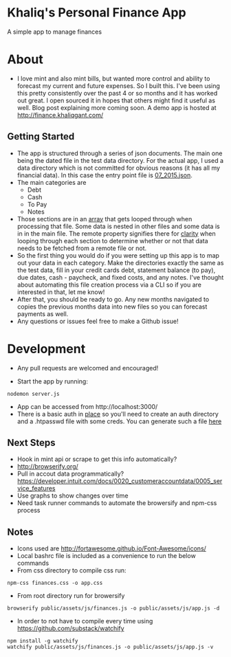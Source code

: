 Khaliq's Personal Finance App
===

A simple app to manage finances

# About
* I love mint and also mint bills, but wanted more control and ability to forecast
my current and future expenses. So I built this. I've been using this pretty consistently
over the past 4 or so months and it has worked out great. I open sourced it in hopes
that others might find it useful as well. Blog post explaining more coming soon. A demo
app is hosted at http://finance.khaliqgant.com/


## Getting Started
* The app is structured through a series of json documents. The main one being
the dated file in the test data directory. For the actual app, I used a data directory
which is not committed for obvious reasons (it has all my financial data). In this
case the entry point file is [07_2015.json](https://github.com/khaliqgant/finance-app/blob/master/test%20data/07_2015.json).
* The main categories are
    - Debt
    - Cash
    - To Pay
    - Notes
* Those sections are in an [array](https://github.com/khaliqgant/finance-app/blob/master/public/assets/js/finances.js#L45)
that gets looped through when processing that file. Some data is nested in other files
and some data is in in the main file. The remote property signifies there for [clarity](https://github.com/khaliqgant/finance-app/blob/master/public/assets/js/finances.js#L139)
when looping through each section to determine whether or not that data needs to be
fetched from a remote file or not.
* So the first thing you would do if you were setting up this app is to map out your
data in each category. Make the directories exactly the same as the test data,
fill in your credit cards debt, statement balance (to pay), due dates, cash - paycheck,
and fixed costs, and any notes. I've thought about automating this file creation
process via a CLI so if you are interested in that, let me know!
* After that, you should be ready to go. Any new months navigated to copies the previous
months data into new files so you can forecast payments as well.
* Any questions or issues feel free to make a Github issue!



# Development
* Any pull requests are welcomed and encouraged!

* Start the app by running:
```
nodemon server.js
```
* App can be accessed from http://localhost:3000/
* There is a basic auth in [place](https://github.com/khaliqgant/finance-app/blob/master/server.js#L11)
so you'll need to create an auth directory and a .htpasswd file with some creds.
You can generate such a file [here](http://www.htaccesstools.com/htpasswd-generator/)

## Next Steps
* Hook in mint api or scrape to get this info automatically?
* http://browserify.org/
* Pull in accout data programmatically? https://developer.intuit.com/docs/0020_customeraccountdata/0005_service_features
* Use graphs to show changes over time
* Need task runner commands to automate the browersify and npm-css process

## Notes
* Icons used are http://fortawesome.github.io/Font-Awesome/icons/
* Local bashrc file is included as a convenience to run the below commands
* From css directory to compile css run:
```
npm-css finances.css -o app.css
```
* From root directory run for browersify
```
browserify public/assets/js/finances.js -o public/assets/js/app.js -d
```
* In order to not have to compile every time using https://github.com/substack/watchify
```
npm install -g watchify
watchify public/assets/js/finances.js -o public/assets/js/app.js -v
```
